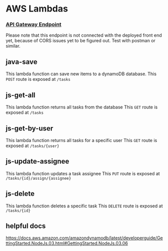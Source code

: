 # AWS Lambdas

### [API Gateway Endpoint](https://vv7fgjnxgi.execute-api.us-west-2.amazonaws.com/dev)
Please note that this endpoint is not connected with the deployed front end yet, because of CORS issues yet to be figured out. Test with postman or similar.

## java-save
This lambda function can save new items to a dynamoDB database.
This `POST` route is exposed at `/tasks`

## js-get-all
This lambda function returns all tasks from the database
This `GET` route is exposed at `/tasks`

## js-get-by-user
This lambda function returns all tasks for a specific user
This `GET` route is exposed at `/tasks/{user}`

## js-update-assignee
This lambda function updates a task assignee
This `PUT` route is exposed at `/tasks/{id}/assign/{assignee}`

## js-delete
This lambda function deletes a specific task
This `DELETE` route is exposed at `/tasks/{id}`


## helpful docs
https://docs.aws.amazon.com/amazondynamodb/latest/developerguide/GettingStarted.NodeJs.03.html#GettingStarted.NodeJs.03.06



